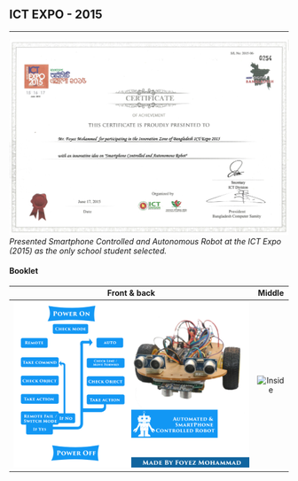 ## ICT EXPO - 2015

---

![Smartphone Controlled & Autonomous Robot](<../ICT EXPO 2015 - SCAR.jpg>)
_Presented Smartphone Controlled and Autonomous Robot at the ICT Expo (2015) as the only school student selected._

#### Booklet

|            Front & back            |            Middle            |
| :--------------------------------: | :--------------------------: |
| ![Front & Back](<Front Cover.png>) | ![Inside](<Inner Pages.png>) |
